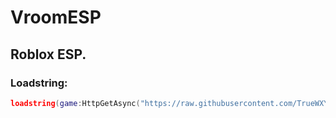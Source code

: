 # VroomESP

## Roblox ESP.

### Loadstring:
```lua
loadstring(game:HttpGetAsync("https://raw.githubusercontent.com/TrueWXY/VroomESP/main/Script.lua"), true)()
```
